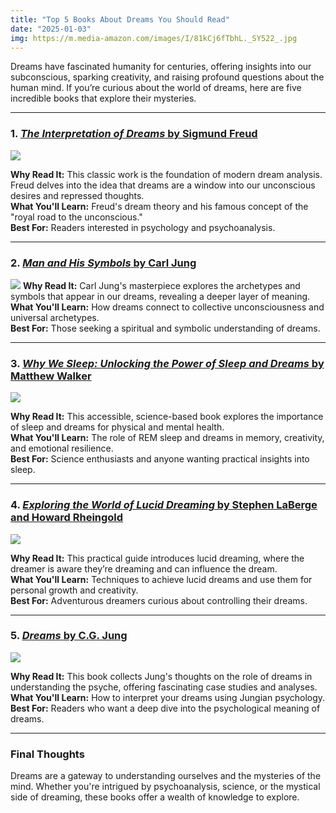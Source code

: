 ```yaml
---
title: "Top 5 Books About Dreams You Should Read"
date: "2025-01-03"
img: https://m.media-amazon.com/images/I/81kCj6fTbhL._SY522_.jpg
---
```



Dreams have fascinated humanity for centuries, offering insights into our subconscious, sparking creativity, and raising profound questions about the human mind. If you’re curious about the world of dreams, here are five incredible books that explore their mysteries.

---

### 1. [*The Interpretation of Dreams* by Sigmund Freud](https://amzn.to/4iUUCuV)
[![](https://m.media-amazon.com/images/I/81kCj6fTbhL._SY522_.jpg)](https://amzn.to/4iUUCuV)

**Why Read It:** This classic work is the foundation of modern dream analysis. Freud delves into the idea that dreams are a window into our unconscious desires and repressed thoughts.  
**What You'll Learn:** Freud's dream theory and his famous concept of the "royal road to the unconscious."  
**Best For:** Readers interested in psychology and psychoanalysis.

---

### 2. [*Man and His Symbols* by Carl Jung](https://amzn.to/3PpBeIR)
[![](https://m.media-amazon.com/images/I/71kdei4QduL._SY522_.jpg)](https://amzn.to/3PpBeIR)
**Why Read It:** Carl Jung's masterpiece explores the archetypes and symbols that appear in our dreams, revealing a deeper layer of meaning.  
**What You'll Learn:** How dreams connect to collective unconsciousness and universal archetypes.  
**Best For:** Those seeking a spiritual and symbolic understanding of dreams.

---

### 3. [*Why We Sleep: Unlocking the Power of Sleep and Dreams* by Matthew Walker](https://amzn.to/3C2Yk4M)
[![](https://m.media-amazon.com/images/I/814sf-LvR0L._SY522_.jpg)](https://amzn.to/3C2Yk4M)

**Why Read It:** This accessible, science-based book explores the importance of sleep and dreams for physical and mental health.  
**What You'll Learn:** The role of REM sleep and dreams in memory, creativity, and emotional resilience.  
**Best For:** Science enthusiasts and anyone wanting practical insights into sleep.

---

### 4. [*Exploring the World of Lucid Dreaming* by Stephen LaBerge and Howard Rheingold](https://amzn.to/4iZw9V7)
[![](https://m.media-amazon.com/images/I/6182cdkFCFL._SY522_.jpg)](https://amzn.to/4iZw9V7)

**Why Read It:** This practical guide introduces lucid dreaming, where the dreamer is aware they’re dreaming and can influence the dream.  
**What You'll Learn:** Techniques to achieve lucid dreams and use them for personal growth and creativity.  
**Best For:** Adventurous dreamers curious about controlling their dreams.

---

### 5. [*Dreams* by C.G. Jung](https://amzn.to/42180r3)
[![](https://m.media-amazon.com/images/I/71BqT+WA8-L._SY522_.jpg)](https://amzn.to/42180r3)

**Why Read It:** This book collects Jung's thoughts on the role of dreams in understanding the psyche, offering fascinating case studies and analyses.  
**What You'll Learn:** How to interpret your dreams using Jungian psychology.  
**Best For:** Readers who want a deep dive into the psychological meaning of dreams.

---

### Final Thoughts
Dreams are a gateway to understanding ourselves and the mysteries of the mind. Whether you're intrigued by psychoanalysis, science, or the mystical side of dreaming, these books offer a wealth of knowledge to explore.
